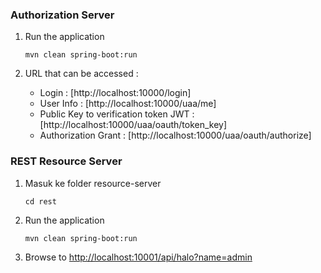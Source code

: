 ### Authorization Server ###

1. Run the application

    ```
    mvn clean spring-boot:run
    ```

2. URL that can be accessed :

    * Login : [http://localhost:10000/login]
    * User Info : [http://localhost:10000/uaa/me]
    * Public Key to verification token JWT : [http://localhost:10000/uaa/oauth/token_key]
    * Authorization Grant : [http://localhost:10000/uaa/oauth/authorize]

### REST Resource Server ###

1. Masuk ke folder resource-server

    ```
    cd rest
    ```

2. Run the application

    ```
    mvn clean spring-boot:run
    ```

3. Browse to [http://localhost:10001/api/halo?name=admin](http://localhost:10002/api/halo?name=admin)